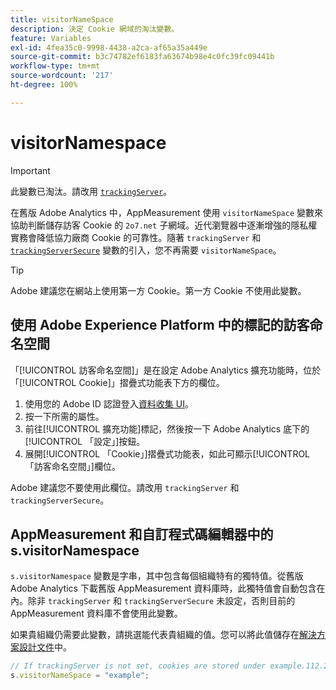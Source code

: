 ```yaml
---
title: visitorNameSpace
description: 決定 Cookie 網域的淘汰變數。
feature: Variables
exl-id: 4fea35c0-9998-4438-a2ca-af65a35a449e
source-git-commit: b3c74782ef6183fa63674b98e4c0fc39fc09441b
workflow-type: tm+mt
source-wordcount: '217'
ht-degree: 100%

---
```


# visitorNamespace

>[!IMPORTANT]
>
>此變數已淘汰。請改用 [`trackingServer`](trackingserver.md)。

在舊版 Adobe Analytics 中，AppMeasurement 使用 `visitorNameSpace` 變數來協助判斷儲存訪客 Cookie 的 `2o7.net` 子網域。近代瀏覽器中逐漸增強的隱私權實務會降低協力廠商 Cookie 的可靠性。隨著 `trackingServer` 和 [`trackingServerSecure`](trackingserversecure.md) 變數的引入，您不再需要 `visitorNameSpace`。

>[!TIP]
>
> Adobe 建議您在網站上使用第一方 Cookie。第一方 Cookie 不使用此變數。

## 使用 Adobe Experience Platform 中的標記的訪客命名空間

「[!UICONTROL 訪客命名空間]」是在設定 Adobe Analytics 擴充功能時，位於「[!UICONTROL Cookie]」摺疊式功能表下方的欄位。

1. 使用您的 Adobe ID 認證登入[資料收集 UI](https://experience.adobe.com/data-collection)。
2. 按一下所需的屬性。
3. 前往[!UICONTROL 擴充功能]標記，然後按一下 Adobe Analytics 底下的[!UICONTROL 「設定」]按鈕。
4. 展開[!UICONTROL 「Cookie」]摺疊式功能表，如此可顯示[!UICONTROL 「訪客命名空間」]欄位。

Adobe 建議您不要使用此欄位。請改用 `trackingServer` 和 `trackingServerSecure`。

## AppMeasurement 和自訂程式碼編輯器中的 s.visitorNamespace

`s.visitorNamespace` 變數是字串，其中包含每個組織特有的獨特值。從舊版 Adobe Analytics 下載舊版 AppMeasurement 資料庫時，此獨特值會自動包含在內。除非 `trackingServer` 和 `trackingServerSecure` 未設定，否則目前的 AppMeasurement 資料庫不會使用此變數。

如果貴組織仍需要此變數，請挑選能代表貴組織的值。您可以將此值儲存在[解決方案設計文件](../../prepare/solution-design.md)中。

```js
// If trackingServer is not set, cookies are stored under example.112.2o7.net
s.visitorNameSpace = "example";
```

